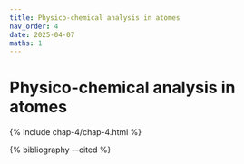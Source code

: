 ```yaml
---
title: Physico-chemical analysis in atomes
nav_order: 4
date: 2025-04-07
maths: 1
---
```


# Physico-chemical analysis in atomes

{% include chap-4/chap-4.html %}

{% bibliography --cited %}
